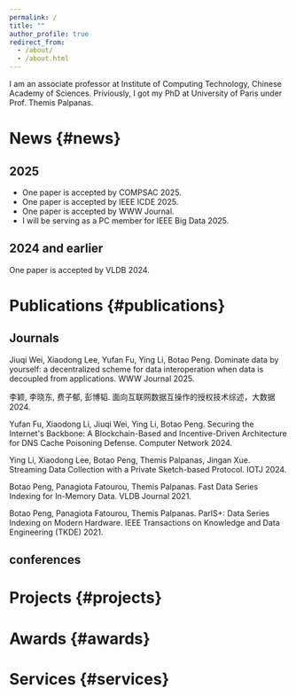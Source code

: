 ```yaml
---
permalink: /
title: ""
author_profile: true
redirect_from: 
  - /about/
  - /about.html
---
```

I am an associate professor at Institute of Computing Technology, Chinese Academy of Sciences.
Priviously, I got my PhD at University of Paris under Prof. Themis Palpanas.

# News {#news}

## 2025

- One paper is accepted by COMPSAC 2025.
- One paper is accepted by IEEE ICDE 2025.
- One paper is accepted by WWW Journal.
- I will be serving as a PC member for IEEE Big Data 2025.


## 2024 and earlier

One paper is accepted by VLDB 2024.

# Publications {#publications}

## Journals

Jiuqi Wei, Xiaodong Lee, Yufan Fu, Ying Li, Botao Peng. Dominate data by yourself: a decentralized scheme for data interoperation when data is decoupled from applications. WWW Journal 2025.<p>
李颖, 李晓东, 费子郁, 彭博韬. 面向互联网数据互操作的授权技术综述，大数据 2024.<p>
Yufan Fu, Xiaodong Li, Jiuqi Wei, Ying Li, Botao Peng. Securing the Internet's Backbone: A Blockchain-Based and Incentive-Driven Architecture for DNS Cache Poisoning Defense. Computer Network 2024.<p>
Ying Li, Xiaodong Lee, Botao Peng, Themis Palpanas, Jingan Xue. Streaming Data Collection with a Private Sketch-based Protocol. IOTJ 2024.<p>
Botao Peng, Panagiota Fatourou, Themis Palpanas. Fast Data Series Indexing for In-Memory Data. VLDB Journal 2021.<p>
Botao Peng, Panagiota Fatourou, Themis Palpanas. ParIS+: Data Series Indexing on Modern Hardware. IEEE Transactions on Knowledge and Data Engineering (TKDE) 2021.<p>

## conferences

# Projects {#projects}

# Awards {#awards}

# Services {#services}
